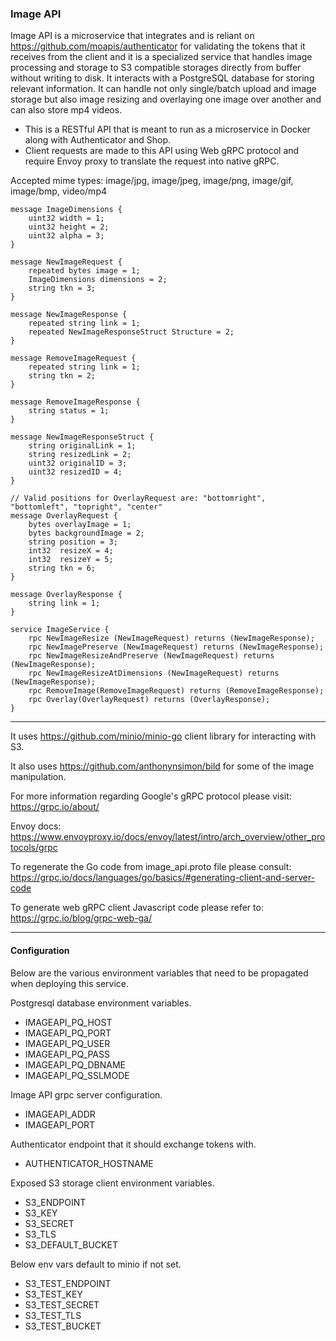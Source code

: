 ### Image API

Image API is a microservice that integrates and is reliant on https://github.com/moapis/authenticator for validating the tokens that it receives from the client and it is a specialized service that handles image processing and storage to S3 compatible storages directly from buffer without writing to disk. 
It interacts with a PostgreSQL database for storing relevant information. 
It can handle not only single/batch upload and image storage but also image resizing and overlaying one image over another and can also store mp4 videos. 
- This is a RESTful API that is meant to run as a microservice in Docker along with Authenticator and Shop.
- Client requests are made to this API using Web gRPC protocol and require Envoy proxy to translate the request into native gRPC.

Accepted mime types: image/jpg, image/jpeg, image/png, image/gif, image/bmp, video/mp4

```
message ImageDimensions {
    uint32 width = 1;
    uint32 height = 2;
    uint32 alpha = 3;
}

message NewImageRequest {
    repeated bytes image = 1;
    ImageDimensions dimensions = 2; 
    string tkn = 3;
}

message NewImageResponse {
    repeated string link = 1;
    repeated NewImageResponseStruct Structure = 2;
}

message RemoveImageRequest {
    repeated string link = 1;
    string tkn = 2;
}

message RemoveImageResponse {
    string status = 1;
}

message NewImageResponseStruct {
    string originalLink = 1;
    string resizedLink = 2;
    uint32 originalID = 3;
    uint32 resizedID = 4;
}

// Valid positions for OverlayRequest are: "bottomright", "bottomleft", "topright", "center"
message OverlayRequest {
    bytes overlayImage = 1;
    bytes backgroundImage = 2;
    string position = 3;
    int32  resizeX = 4;
    int32  resizeY = 5;
    string tkn = 6;
}

message OverlayResponse {
    string link = 1;
}

service ImageService {
    rpc NewImageResize (NewImageRequest) returns (NewImageResponse);
    rpc NewImagePreserve (NewImageRequest) returns (NewImageResponse); 
    rpc NewImageResizeAndPreserve (NewImageRequest) returns (NewImageResponse);
    rpc NewImageResizeAtDimensions (NewImageRequest) returns (NewImageResponse);
    rpc RemoveImage(RemoveImageRequest) returns (RemoveImageResponse);
    rpc Overlay(OverlayRequest) returns (OverlayResponse);
}
```

--------------------------------------------------------------------------------------

It uses https://github.com/minio/minio-go client library for interacting with S3.

It also uses https://github.com/anthonynsimon/bild for some of the image manipulation.

For more information regarding Google's gRPC protocol please visit: https://grpc.io/about/

Envoy docs: https://www.envoyproxy.io/docs/envoy/latest/intro/arch_overview/other_protocols/grpc

To regenerate the Go code from image_api.proto file please consult:
https://grpc.io/docs/languages/go/basics/#generating-client-and-server-code

To generate web gRPC client Javascript code please refer to:
https://grpc.io/blog/grpc-web-ga/

-----------------------------------------------------------------------------------------------------------------------------


#### Configuration
Below are the various environment variables that need to be propagated when deploying this service.


Postgresql database environment variables.

- IMAGEAPI_PQ_HOST
- IMAGEAPI_PQ_PORT
- IMAGEAPI_PQ_USER
- IMAGEAPI_PQ_PASS
- IMAGEAPI_PQ_DBNAME
- IMAGEAPI_PQ_SSLMODE

Image API grpc server configuration.

- IMAGEAPI_ADDR
- IMAGEAPI_PORT

Authenticator endpoint that it should exchange tokens with.

- AUTHENTICATOR_HOSTNAME

Exposed S3 storage client environment variables.

- S3_ENDPOINT
- S3_KEY
- S3_SECRET
- S3_TLS
- S3_DEFAULT_BUCKET

Below env vars default to minio if not set.

- S3_TEST_ENDPOINT
- S3_TEST_KEY
- S3_TEST_SECRET
- S3_TEST_TLS
- S3_TEST_BUCKET
